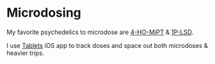 # Microdosing

My favorite psychedelics to microdose are [4-HO-MiPT](https://psychonautwiki.org/wiki/4-HO-MiPT) & [1P-LSD](https://psychonautwiki.org/wiki/1P-LSD).

I use [Tablets](https://itunes.apple.com/nl/app/tablets-journal/id1460296357?l=en&mt=8) iOS app to track doses and space out both microdoses & heavier trips.
